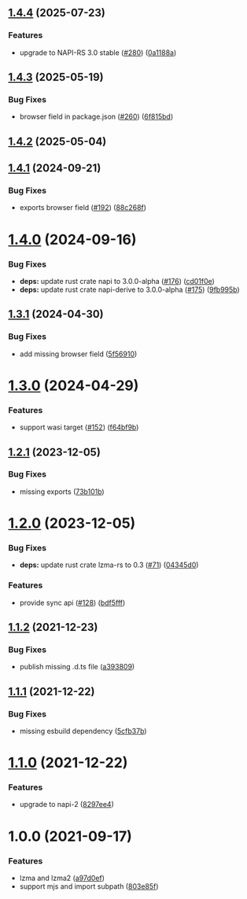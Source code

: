 ## [1.4.4](https://github.com/Brooooooklyn/lzma/compare/v1.4.3...v1.4.4) (2025-07-23)


### Features

* upgrade to NAPI-RS 3.0 stable ([#280](https://github.com/Brooooooklyn/lzma/issues/280)) ([0a1188a](https://github.com/Brooooooklyn/lzma/commit/0a1188aac2077613b05fa0ea6e132db1155e6d87))



## [1.4.3](https://github.com/Brooooooklyn/lzma/compare/v1.4.2...v1.4.3) (2025-05-19)


### Bug Fixes

* browser field in package.json ([#260](https://github.com/Brooooooklyn/lzma/issues/260)) ([6f815bd](https://github.com/Brooooooklyn/lzma/commit/6f815bd5e7c8a4488fe7792b7bc2274252c29a51))



## [1.4.2](https://github.com/Brooooooklyn/lzma/compare/v1.4.1...v1.4.2) (2025-05-04)



## [1.4.1](https://github.com/Brooooooklyn/lzma/compare/v1.4.0...v1.4.1) (2024-09-21)


### Bug Fixes

* exports browser field ([#192](https://github.com/Brooooooklyn/lzma/issues/192)) ([88c268f](https://github.com/Brooooooklyn/lzma/commit/88c268fe6d7b2d456f811c27f6f54386eac70558))



# [1.4.0](https://github.com/Brooooooklyn/lzma/compare/v1.3.1...v1.4.0) (2024-09-16)


### Bug Fixes

* **deps:** update rust crate napi to 3.0.0-alpha ([#176](https://github.com/Brooooooklyn/lzma/issues/176)) ([cd01f0e](https://github.com/Brooooooklyn/lzma/commit/cd01f0e359155b13bca5078a1443fc1a763cd686))
* **deps:** update rust crate napi-derive to 3.0.0-alpha ([#175](https://github.com/Brooooooklyn/lzma/issues/175)) ([9fb995b](https://github.com/Brooooooklyn/lzma/commit/9fb995bc804b01e09a8523768501c73b093f9731))



## [1.3.1](https://github.com/Brooooooklyn/lzma/compare/v1.3.0...v1.3.1) (2024-04-30)

### Bug Fixes

- add missing browser field ([5f56910](https://github.com/Brooooooklyn/lzma/commit/5f5691006fcd175015fd9a16aae9a944984f9a9f))

# [1.3.0](https://github.com/Brooooooklyn/lzma/compare/v1.2.1...v1.3.0) (2024-04-29)

### Features

- support wasi target ([#152](https://github.com/Brooooooklyn/lzma/issues/152)) ([f64bf9b](https://github.com/Brooooooklyn/lzma/commit/f64bf9bf46c0ea8079e8cd6818cf11082d01bdf4))

## [1.2.1](https://github.com/Brooooooklyn/lzma/compare/v1.2.0...v1.2.1) (2023-12-05)

### Bug Fixes

- missing exports ([73b101b](https://github.com/Brooooooklyn/lzma/commit/73b101b2c49d45a4dd0c255c33287f2b952d13db))

# [1.2.0](https://github.com/Brooooooklyn/lzma/compare/v1.1.2...v1.2.0) (2023-12-05)

### Bug Fixes

- **deps:** update rust crate lzma-rs to 0.3 ([#71](https://github.com/Brooooooklyn/lzma/issues/71)) ([04345d0](https://github.com/Brooooooklyn/lzma/commit/04345d08f215a41784cd13008f910e4219e53a8f))

### Features

- provide sync api ([#128](https://github.com/Brooooooklyn/lzma/issues/128)) ([bdf5fff](https://github.com/Brooooooklyn/lzma/commit/bdf5fffb1a80fcd0a225279b7f7f16227d549528))

## [1.1.2](https://github.com/Brooooooklyn/lzma/compare/v1.1.1...v1.1.2) (2021-12-23)

### Bug Fixes

- publish missing .d.ts file ([a393809](https://github.com/Brooooooklyn/lzma/commit/a393809d38dd4f4d721811109ca48fea9f58ab18))

## [1.1.1](https://github.com/Brooooooklyn/lzma/compare/v1.1.0...v1.1.1) (2021-12-22)

### Bug Fixes

- missing esbuild dependency ([5cfb37b](https://github.com/Brooooooklyn/lzma/commit/5cfb37b41d65528a36f701ce4aa7ba8a089be52f))

# [1.1.0](https://github.com/Brooooooklyn/lzma/compare/v1.0.0...v1.1.0) (2021-12-22)

### Features

- upgrade to napi-2 ([8297ee4](https://github.com/Brooooooklyn/lzma/commit/8297ee4f6a8c5693396dcbd9066db59b42d5e942))

# 1.0.0 (2021-09-17)

### Features

- lzma and lzma2 ([a97d0ef](https://github.com/Brooooooklyn/lzma/commit/a97d0ef74ead7eececaad17e5201d50e11c3e662))
- support mjs and import subpath ([803e85f](https://github.com/Brooooooklyn/lzma/commit/803e85f5671f2dec3c57a0e574de62a75e64e08c))
